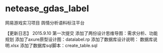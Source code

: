 # netease_gdas_label
网易游戏实习项目 
舆情分析语料标注平台

【更新日志】
2015.9.10 第一次提交
  添加了两份设计思维导图：需求分析、功能规划
  添加了axure原型设计图：datalabel.rp
  添加了数据库设计说明： 数据库说明.xlsx
  添加了数据库sql脚本：create_table.sql
